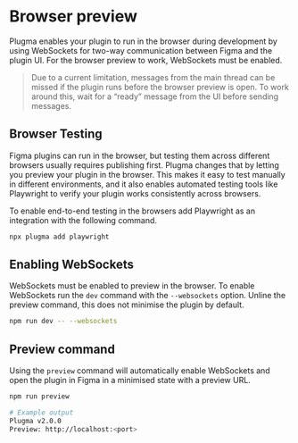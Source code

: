 # Browser preview

Plugma enables your plugin to run in the browser during development by using WebSockets for two-way communication between Figma and the plugin UI. For the browser preview to work, WebSockets must be enabled.

<blockquote class="warning">
Due to a current limitation, messages from the main thread can be missed if the plugin runs before the browser preview is open. To work around this, wait for a “ready” message from the UI before sending messages.
</blockquote>

## Browser Testing

Figma plugins can run in the browser, but testing them across different browsers usually requires publishing first. Plugma changes that by letting you preview your plugin in the browser. This makes it easy to test manually in different environments, and it also enables automated testing tools like Playwright to verify your plugin works consistently across browsers.

To enable end-to-end testing in the browsers add Playwright as an integration with the following command.

```bash
npx plugma add playwright
```

## Enabling WebSockets

WebSockets must be enabled to preview in the browser. To enable WebSockets run the `dev` command with the `--websockets` option. Unline the preview command, this does not minimise the plugin by default.

```bash
npm run dev -- --websockets
```

## Preview command

Using the `preview` command will automatically enable WebSockets and open the plugin in Figma in a minimised state with a preview URL.

```bash
npm run preview

# Example output
Plugma v2.0.0
Preview: http://localhost:<port>
```
